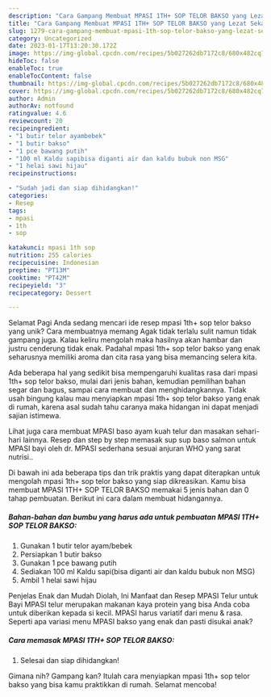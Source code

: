 ```yaml
---
description: "Cara Gampang Membuat MPASI 1TH+ SOP TELOR BAKSO yang Lezat Sekali, Sempurna"
title: "Cara Gampang Membuat MPASI 1TH+ SOP TELOR BAKSO yang Lezat Sekali, Sempurna"
slug: 1279-cara-gampang-membuat-mpasi-1th-sop-telor-bakso-yang-lezat-sekali-sempurna
category: Uncategorized
date: 2023-01-17T13:20:30.172Z
image: https://img-global.cpcdn.com/recipes/5b027262db7172c8/680x482cq70/mpasi-1th-sop-telor-bakso-foto-resep-utama.jpg
hideToc: false
enableToc: true
enableTocContent: false
thumbnail: https://img-global.cpcdn.com/recipes/5b027262db7172c8/680x482cq70/mpasi-1th-sop-telor-bakso-foto-resep-utama.jpg
cover: https://img-global.cpcdn.com/recipes/5b027262db7172c8/680x482cq70/mpasi-1th-sop-telor-bakso-foto-resep-utama.jpg
author: Admin
authorAv: notfound
ratingvalue: 4.6
reviewcount: 20
recipeingredient:
- "1 butir telor ayambebek"
- "1 butir bakso"
- "1 pce bawang putih"
- "100 ml Kaldu sapibisa diganti air dan kaldu bubuk non MSG"
- "1 helai sawi hijau"
recipeinstructions:

- "Sudah jadi dan siap dihidangkan!"
categories:
- Resep
tags:
- mpasi
- 1th
- sop

katakunci: mpasi 1th sop 
nutrition: 255 calories
recipecuisine: Indonesian
preptime: "PT13M"
cooktime: "PT42M"
recipeyield: "3"
recipecategory: Dessert

---
```



Selamat Pagi Anda sedang mencari ide resep mpasi 1th+ sop telor bakso yang unik? Cara membuatnya memang Agak tidak terlalu sulit namun tidak gampang juga. Kalau keliru mengolah maka hasilnya akan hambar dan justru cenderung tidak enak. Padahal mpasi 1th+ sop telor bakso yang enak seharusnya memiliki aroma dan cita rasa yang bisa memancing selera kita.


Ada beberapa hal yang sedikit bisa mempengaruhi kualitas rasa dari mpasi 1th+ sop telor bakso, mulai dari jenis bahan, kemudian pemilihan bahan segar dan bagus, sampai cara membuat dan menghidangkannya. Tidak usah bingung kalau mau menyiapkan mpasi 1th+ sop telor bakso yang enak di rumah, karena asal sudah tahu caranya maka hidangan ini dapat menjadi sajian istimewa.

Lihat juga cara membuat MPASI baso ayam kuah telur dan masakan sehari-hari lainnya. Resep dan step by step memasak sup sup baso salmon untuk MPASI bayi oleh dr. MPASI sederhana sesuai anjuran WHO yang sarat nutrisi..


Di bawah ini ada beberapa tips dan trik praktis yang dapat diterapkan untuk mengolah mpasi 1th+ sop telor bakso yang siap dikreasikan. Kamu bisa membuat MPASI 1TH+ SOP TELOR BAKSO memakai 5 jenis bahan dan 0 tahap pembuatan. Berikut ini cara dalam membuat hidangannya.

<!--inarticleads1-->

##### Bahan-bahan dan bumbu yang harus ada untuk pembuatan MPASI 1TH+ SOP TELOR BAKSO:

1. Gunakan 1 butir telor ayam/bebek
1. Persiapkan 1 butir bakso
1. Gunakan 1 pce bawang putih
1. Sediakan 100 ml Kaldu sapi(bisa diganti air dan kaldu bubuk non MSG)
1. Ambil 1 helai sawi hijau


Penjelas Enak dan Mudah Diolah, Ini Manfaat dan Resep MPASI Telur untuk Bayi MPASI telur merupakan makanan kaya protein yang bisa Anda coba untuk diberikan kepada si kecil. MPASI harus variatif dari menu &amp; rasa. Seperti apa variasi menu MPASI bakso yang enak dan pasti disukai anak? 

<!--inarticleads2-->

##### Cara memasak MPASI 1TH+ SOP TELOR BAKSO:


1. Selesai dan siap dihidangkan!



Gimana nih? Gampang kan? Itulah cara menyiapkan mpasi 1th+ sop telor bakso yang bisa kamu praktikkan di rumah. Selamat mencoba!
